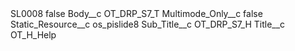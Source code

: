 <?xml version="1.0" encoding="UTF-8"?>
<CustomMetadata xmlns="http://soap.sforce.com/2006/04/metadata" xmlns:xsi="http://www.w3.org/2001/XMLSchema-instance" xmlns:xsd="http://www.w3.org/2001/XMLSchema">
    <label>SL0008</label>
    <protected>false</protected>
    <values>
        <field>Body__c</field>
        <value xsi:type="xsd:string">OT_DRP_S7_T</value>
    </values>
    <values>
        <field>Multimode_Only__c</field>
        <value xsi:type="xsd:boolean">false</value>
    </values>
    <values>
        <field>Static_Resource__c</field>
        <value xsi:type="xsd:string">os_pislide8</value>
    </values>
    <values>
        <field>Sub_Title__c</field>
        <value xsi:type="xsd:string">OT_DRP_S7_H</value>
    </values>
    <values>
        <field>Title__c</field>
        <value xsi:type="xsd:string">OT_H_Help</value>
    </values>
</CustomMetadata>
